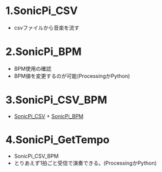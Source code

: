# 1.SonicPi_CSV 
- csvファイルから音楽を流す
# 2.SonicPi_BPM 
- BPM使用の確認
- BPM値を変更するのが可能(ProcessingかPython)
# 3.SonicPi_CSV_BPM
- [SonicPi_CSV](#1.SonicPi_CSV) + [SonicPi_BPM](#2.SonicPi_BPM)
# 4.SonicPi_GetTempo
- SonicPi_CSV_BPM
- とりあえず1拍ごと受信で演奏できる。(ProcessingかPython)
